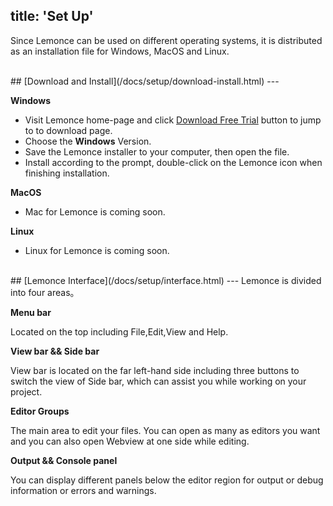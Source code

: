 title: 'Set Up'
---
Since Lemonce can be used on different operating systems, it is distributed as an installation file for Windows, MacOS and Linux.

<br/>
## [Download and Install](/docs/setup/download-install.html)
---

**Windows**

- Visit Lemonce home-page and click <a class="btn-teal" href="https://license.lemonce.com:8082/#/download">Download Free Trial</a> button to jump to to download page.
- Choose the **Windows** Version.
- Save the Lemonce installer to your computer, then open the file.
- Install according to the prompt, double-click on the Lemonce icon when finishing installation.

**MacOS**

- Mac for Lemonce is coming soon.

**Linux** 

- Linux for Lemonce is coming soon.

<br/>
## [Lemonce Interface](/docs/setup/interface.html)
---
Lemonce is divided into four areas。

**Menu bar**

Located on the top including File,Edit,View and Help.

**View bar && Side bar**

View bar is located on the far left-hand side including three buttons to switch the view of Side bar, which can assist you while working on your project.

**Editor Groups**

The main area to edit your files. You can open as many as editors you want and you can also open Webview at one side while editing.

**Output && Console panel**

You can display different panels below the editor region for output or debug information or errors and warnings.